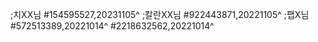 ;치XX님
#154595527,20231105^
;칼란XX님
#922443871,20221105^
;팹X님
#572513389,20221014^
#2218632562,20221014^

